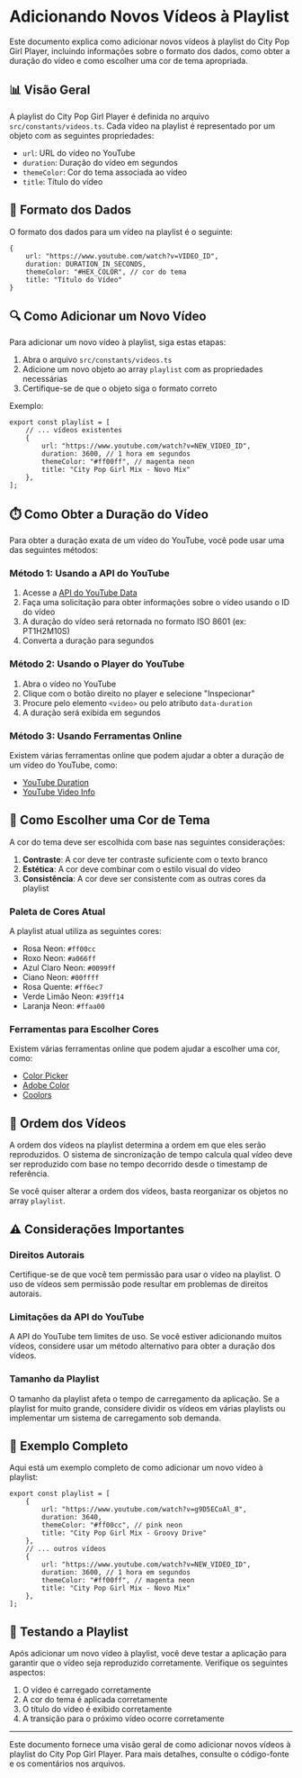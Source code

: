 # Adicionando Novos Vídeos à Playlist

Este documento explica como adicionar novos vídeos à playlist do City Pop Girl Player, incluindo informações sobre o formato dos dados, como obter a duração do vídeo e como escolher uma cor de tema apropriada.

## 📊 Visão Geral

A playlist do City Pop Girl Player é definida no arquivo `src/constants/videos.ts`. Cada vídeo na playlist é representado por um objeto com as seguintes propriedades:

- `url`: URL do vídeo no YouTube
- `duration`: Duração do vídeo em segundos
- `themeColor`: Cor do tema associada ao vídeo
- `title`: Título do vídeo

## 📝 Formato dos Dados

O formato dos dados para um vídeo na playlist é o seguinte:

```tsx
{
    url: "https://www.youtube.com/watch?v=VIDEO_ID",
    duration: DURATION_IN_SECONDS,
    themeColor: "#HEX_COLOR", // cor do tema
    title: "Título do Vídeo"
}
```

## 🔍 Como Adicionar um Novo Vídeo

Para adicionar um novo vídeo à playlist, siga estas etapas:

1. Abra o arquivo `src/constants/videos.ts`
2. Adicione um novo objeto ao array `playlist` com as propriedades necessárias
3. Certifique-se de que o objeto siga o formato correto

Exemplo:

```tsx
export const playlist = [
    // ... vídeos existentes
    {
        url: "https://www.youtube.com/watch?v=NEW_VIDEO_ID",
        duration: 3600, // 1 hora em segundos
        themeColor: "#ff00ff", // magenta neon
        title: "City Pop Girl Mix - Novo Mix"
    },
];
```

## ⏱️ Como Obter a Duração do Vídeo

Para obter a duração exata de um vídeo do YouTube, você pode usar uma das seguintes métodos:

### Método 1: Usando a API do YouTube

1. Acesse a [API do YouTube Data](https://developers.google.com/youtube/v3/docs/videos/list)
2. Faça uma solicitação para obter informações sobre o vídeo usando o ID do vídeo
3. A duração do vídeo será retornada no formato ISO 8601 (ex: PT1H2M10S)
4. Converta a duração para segundos

### Método 2: Usando o Player do YouTube

1. Abra o vídeo no YouTube
2. Clique com o botão direito no player e selecione "Inspecionar"
3. Procure pelo elemento `<video>` ou pelo atributo `data-duration`
4. A duração será exibida em segundos

### Método 3: Usando Ferramentas Online

Existem várias ferramentas online que podem ajudar a obter a duração de um vídeo do YouTube, como:

- [YouTube Duration](https://ytduration.com/)
- [YouTube Video Info](https://ytvideodownloader.com/youtube-video-info)

## 🎨 Como Escolher uma Cor de Tema

A cor do tema deve ser escolhida com base nas seguintes considerações:

1. **Contraste**: A cor deve ter contraste suficiente com o texto branco
2. **Estética**: A cor deve combinar com o estilo visual do vídeo
3. **Consistência**: A cor deve ser consistente com as outras cores da playlist

### Paleta de Cores Atual

A playlist atual utiliza as seguintes cores:

- Rosa Neon: `#ff00cc`
- Roxo Neon: `#a066ff`
- Azul Claro Neon: `#0099ff`
- Ciano Neon: `#00ffff`
- Rosa Quente: `#ff6ec7`
- Verde Limão Neon: `#39ff14`
- Laranja Neon: `#ffaa00`

### Ferramentas para Escolher Cores

Existem várias ferramentas online que podem ajudar a escolher uma cor, como:

- [Color Picker](https://htmlcolorcodes.com/color-picker/)
- [Adobe Color](https://color.adobe.com/)
- [Coolors](https://coolors.co/)

## 🔄 Ordem dos Vídeos

A ordem dos vídeos na playlist determina a ordem em que eles serão reproduzidos. O sistema de sincronização de tempo calcula qual vídeo deve ser reproduzido com base no tempo decorrido desde o timestamp de referência.

Se você quiser alterar a ordem dos vídeos, basta reorganizar os objetos no array `playlist`.

## ⚠️ Considerações Importantes

### Direitos Autorais

Certifique-se de que você tem permissão para usar o vídeo na playlist. O uso de vídeos sem permissão pode resultar em problemas de direitos autorais.

### Limitações da API do YouTube

A API do YouTube tem limites de uso. Se você estiver adicionando muitos vídeos, considere usar um método alternativo para obter a duração dos vídeos.

### Tamanho da Playlist

O tamanho da playlist afeta o tempo de carregamento da aplicação. Se a playlist for muito grande, considere dividir os vídeos em várias playlists ou implementar um sistema de carregamento sob demanda.

## 🚀 Exemplo Completo

Aqui está um exemplo completo de como adicionar um novo vídeo à playlist:

```tsx
export const playlist = [
    {
        url: "https://www.youtube.com/watch?v=g9D5ECoAl_8",
        duration: 3640,
        themeColor: "#ff00cc", // pink neon
        title: "City Pop Girl Mix - Groovy Drive"
    },
    // ... outros vídeos
    {
        url: "https://www.youtube.com/watch?v=NEW_VIDEO_ID",
        duration: 3600, // 1 hora em segundos
        themeColor: "#ff00ff", // magenta neon
        title: "City Pop Girl Mix - Novo Mix"
    },
];
```

## 🔧 Testando a Playlist

Após adicionar um novo vídeo à playlist, você deve testar a aplicação para garantir que o vídeo seja reproduzido corretamente. Verifique os seguintes aspectos:

1. O vídeo é carregado corretamente
2. A cor do tema é aplicada corretamente
3. O título do vídeo é exibido corretamente
4. A transição para o próximo vídeo ocorre corretamente

---

Este documento fornece uma visão geral de como adicionar novos vídeos à playlist do City Pop Girl Player. Para mais detalhes, consulte o código-fonte e os comentários nos arquivos. 